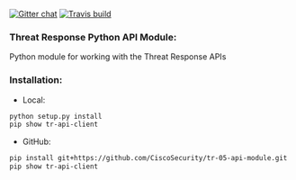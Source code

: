 [![Gitter chat](https://img.shields.io/badge/gitter-join%20chat-brightgreen.svg)](https://gitter.im/CiscoSecurity/Threat-Response "Gitter chat")
[![Travis build](https://travis-ci.org/CiscoSecurity/tr-05-api-module.svg)](https://travis-ci.org/CiscoSecurity/tr-05-api-module)

### Threat Response Python API Module:

Python module for working with the Threat Response APIs

### Installation:

* Local:

```bash
python setup.py install
pip show tr-api-client
```

* GitHub:

```bash
pip install git+https://github.com/CiscoSecurity/tr-05-api-module.git
pip show tr-api-client
```
